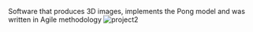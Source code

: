 Software that produces 3D images, implements the Pong model and was written in Agile methodology
![project2](https://user-images.githubusercontent.com/79403171/173231459-e72d38a7-9123-4130-89cb-4c78e906743d.gif)

